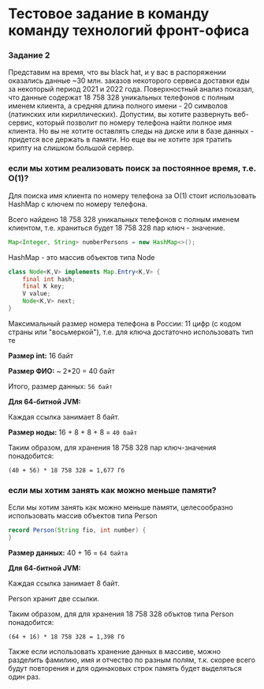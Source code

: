 # Тестовое задание в команду команду технологий фронт-офиса

### Задание 2

Представим на время, что вы black hat, и у вас в распоряжении оказались данные ~30 млн. заказов некоторого сервиса
доставки еды за некоторый период 2021 и 2022 года.
Поверхностный анализ показал, что данные содержат 18 758 328 уникальных телефонов с полным именем клиента, а
средняя длина полного имени - 20 символов (латинских или кириллических).
Допустим, вы хотите развернуть веб-сервис, который позволит по номеру телефона найти полное имя клиента. Но вы не
хотите оставлять следы на диске или в базе данных - придется все держать в памяти. Но еще вы не хотите зря тратить
крипту на слишком большой сервер.

### если мы хотим реализовать поиск за постоянное время, т.е. O(1)?
Для поиска имя клиента по номеру телефона за O(1) стоит использовать HashMap с ключем по номеру телефона.

Всего найдено 18 758 328 уникальных телефонов с полным именем клиентом, т.е. храниться будет 18 758 328 пар ключ - значение.

```java
Map<Integer, String> numberPersons = new HashMap<>();
```

HashMap - это массив объектов типа Node

```java
class Node<K,V> implements Map.Entry<K,V> {
    final int hash;
    final K key;
    V value;
    Node<K,V> next;
}
```

Максимальный размер номера телефона в России: 11 цифр (с кодом страны или "восьмеркой"), т.е. для ключа достаточно использовать тип те

**Размер int:** 16 байт

**Размер ФИО:** ~ 2*20 = 40 байт

Итого, размер данных: `56 байт`

**Для 64-битной JVM:**

Каждая ссылка занимает 8 байт.

**Размер ноды:** 16 + 8 + 8 + 8 = `40 байт`

Таким образом, для хранения 18 758 328 пар ключ-значения понадобится:

`(40 + 56) * 18 758 328 = 1,677 Гб`

### если мы хотим занять как можно меньше памяти?

Если мы хотим занять как можно меньше памяти, целесообразно использовать массив объектов типа Person

```java
record Person(String fio, int number) {
}
```

**Размер данных:** 40 + 16 = `64 байта`

**Для 64-битной JVM:**

Каждая ссылка занимает 8 байт.

Person хранит две ссылки.

Таким образом, для для хранения 18 758 328 объктов типа Person понадобится:

`(64 + 16) * 18 758 328 = 1,398 Гб`

Также если использовать хранение данных в массиве, можно разделить фамилию, имя и отчество по разным полям, т.к. скорее всего будут повторения и для одинаковых строк память будет выделяться один раз.